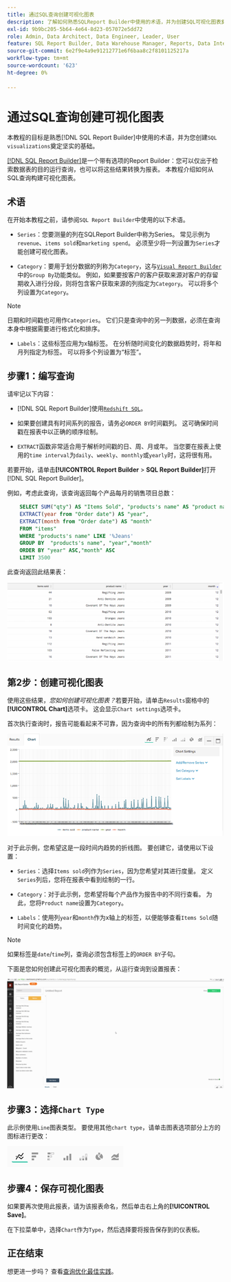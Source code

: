 ```yaml
---
title: 通过SQL查询创建可视化图表
description: 了解如何熟悉SQLReport Builder中使用的术语，并为创建SQL可视化图表奠定坚实的基础。
exl-id: 9b9bc205-5b64-4e64-8d23-057072e5dd72
role: Admin, Data Architect, Data Engineer, Leader, User
feature: SQL Report Builder, Data Warehouse Manager, Reports, Data Integration
source-git-commit: 6e2f9e4a9e91212771e6f6baa8c2f8101125217a
workflow-type: tm+mt
source-wordcount: '623'
ht-degree: 0%

---
```


# 通过SQL查询创建可视化图表

本教程的目标是熟悉[!DNL SQL Report Builder]中使用的术语，并为您创建`SQL visualizations`奠定坚实的基础。

[[!DNL SQL Report Builder]](../data-analyst/dev-reports/sql-rpt-bldr.md)是一个带有选项的Report Builder：您可以仅出于检索数据表的目的运行查询，也可以将这些结果转换为报表。 本教程介绍如何从SQL查询构建可视化图表。

## 术语

在开始本教程之前，请参阅`SQL Report Builder`中使用的以下术语。

- `Series`：您要测量的列在SQLReport Builder中称为Series。 常见示例为`revenue`、`items sold`和`marketing spend`。 必须至少将一列设置为`Series`才能创建可视化图表。

- `Category`：要用于划分数据的列称为`Category`，这与[`Visual Report Builder`](../data-user/reports/ess-rpt-build-visual.md)中的`Group By`功能类似。 例如，如果要按客户的客户获取来源对客户的存留期收入进行分段，则将包含客户获取来源的列指定为`Category`。 可以将多个列设置为`Category`。

>[!NOTE]
>
>日期和时间戳也可用作`Categories`。 它们只是查询中的另一列数据，必须在查询本身中根据需要进行格式化和排序。

- `Labels`：这些标签应用为x轴标签。 在分析随时间变化的数据趋势时，将年和月列指定为标签。 可以将多个列设置为“标签”。

## 步骤1：编写查询

请牢记以下内容：

- [!DNL SQL Report Builder]使用[`Redshift SQL`](https://docs.aws.amazon.com/redshift/latest/dg/c_redshift-and-postgres-sql.html)。

- 如果要创建具有时间系列的报告，请务必`ORDER BY`时间戳列。 这可确保时间戳在报表中以正确的顺序绘制。

- `EXTRACT`函数非常适合用于解析时间戳的日、周、月或年。 当您要在报表上使用的`time interval`为`daily`、`weekly`、`monthly`或`yearly`时，这将很有用。

若要开始，请单击&#x200B;**[!UICONTROL Report Builder** > **SQL Report Builder]**&#x200B;打开[!DNL SQL Report Builder]。

例如，考虑此查询，该查询返回每个产品每月的销售项目总数：

```sql
    SELECT SUM("qty") AS "Items Sold", "products's name" AS "product name",
    EXTRACT(year from "Order date") AS "year",
    EXTRACT(month from "Order date") AS "month"
    FROM "items"
    WHERE "products's name" LIKE '%Jeans'
    GROUP BY  "products's name", "year","month"
    ORDER BY "year" ASC,"month" ASC
    LIMIT 3500
```

此查询返回此结果表：

![](../assets/SQL_results_table.png)

## 第2步：创建可视化图表

使用这些结果，*您如何创建可视化图表？*&#x200B;若要开始，请单击`Results`窗格中的&#x200B;**[!UICONTROL Chart]**&#x200B;选项卡。 这会显示`Chart settings`选项卡。

首次执行查询时，报告可能看起来不可靠，因为查询中的所有列都绘制为系列：

![](../assets/SQL_initial_report_results.png)

对于此示例，您希望这是一段时间内趋势的折线图。 要创建它，请使用以下设置：

- `Series`：选择`Items sold`列作为`Series`，因为您希望对其进行度量。 定义`Series`列后，您将在报表中看到绘制的一行。

- `Category`：对于此示例，您希望将每个产品作为报告中的不同行查看。 为此，您将`Product name`设置为`Category`。

- `Labels`：使用列`year`和`month`作为x轴上的标签，以便能够查看`Items Sold`随时间变化的趋势。

>[!NOTE]
>
>如果标签是`date`/`time`列，查询必须包含标签上的`ORDER BY`子句。

下面是您如何创建此可视化图表的概览，从运行查询到设置报表：

![](../assets/SQL_report_settings.gif)

## 步骤3：选择`Chart Type`

此示例使用`Line`图表类型。 要使用其他`chart type`，请单击图表选项部分上方的图标进行更改：

![](../assets/Chart_types.png)

## 步骤4：保存可视化图表

如果要再次使用此报表，请为该报表命名，然后单击右上角的&#x200B;**[!UICONTROL Save]**。

在下拉菜单中，选择`Chart`作为`Type`，然后选择要将报告保存到的仪表板。

## 正在结束

想更进一步吗？ 查看[查询优化最佳实践](../best-practices/optimizing-your-sql-queries.md)。
